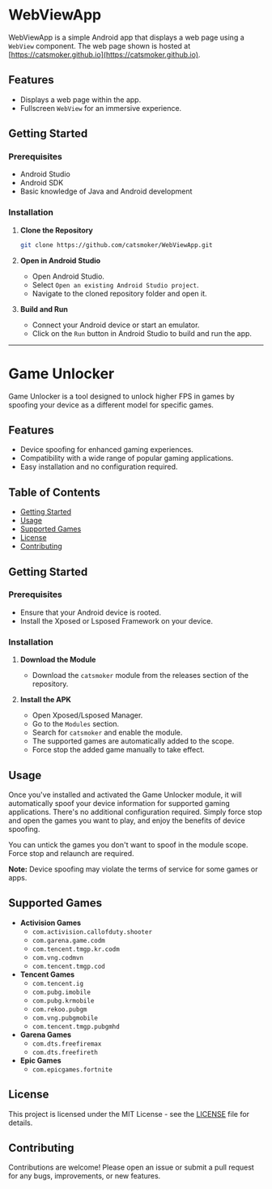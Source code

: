 # WebViewApp

WebViewApp is a simple Android app that displays a web page using a `WebView` component. The web page shown is hosted at [https://catsmoker.github.io](https://catsmoker.github.io).

## Features

- Displays a web page within the app.
- Fullscreen `WebView` for an immersive experience.

## Getting Started

### Prerequisites

- Android Studio
- Android SDK
- Basic knowledge of Java and Android development

### Installation

1. **Clone the Repository**

    ```bash
    git clone https://github.com/catsmoker/WebViewApp.git
    ```

2. **Open in Android Studio**

    - Open Android Studio.
    - Select `Open an existing Android Studio project`.
    - Navigate to the cloned repository folder and open it.

3. **Build and Run**

    - Connect your Android device or start an emulator.
    - Click on the `Run` button in Android Studio to build and run the app.

---

# Game Unlocker

Game Unlocker is a tool designed to unlock higher FPS in games by spoofing your device as a different model for specific games.

## Features

- Device spoofing for enhanced gaming experiences.
- Compatibility with a wide range of popular gaming applications.
- Easy installation and no configuration required.

## Table of Contents

- [Getting Started](#getting-started)
- [Usage](#usage)
- [Supported Games](#supported-games)
- [License](#license)
- [Contributing](#contributing)

## Getting Started

### Prerequisites

- Ensure that your Android device is rooted.
- Install the Xposed or Lsposed Framework on your device.

### Installation

1. **Download the Module**

    - Download the `catsmoker` module from the releases section of the repository.

2. **Install the APK**

    - Open Xposed/Lsposed Manager.
    - Go to the `Modules` section.
    - Search for `catsmoker` and enable the module.
    - The supported games are automatically added to the scope.
    - Force stop the added game manually to take effect.

## Usage

Once you've installed and activated the Game Unlocker module, it will automatically spoof your device information for supported gaming applications. There's no additional configuration required. Simply force stop and open the games you want to play, and enjoy the benefits of device spoofing.

You can untick the games you don't want to spoof in the module scope. Force stop and relaunch are required.

**Note:** Device spoofing may violate the terms of service for some games or apps.

## Supported Games

- **Activision Games**
  - `com.activision.callofduty.shooter`
  - `com.garena.game.codm`
  - `com.tencent.tmgp.kr.codm`
  - `com.vng.codmvn`
  - `com.tencent.tmgp.cod`
- **Tencent Games**
  - `com.tencent.ig`
  - `com.pubg.imobile`
  - `com.pubg.krmobile`
  - `com.rekoo.pubgm`
  - `com.vng.pubgmobile`
  - `com.tencent.tmgp.pubgmhd`
- **Garena Games**
  - `com.dts.freefiremax`
  - `com.dts.freefireth`
- **Epic Games**
  - `com.epicgames.fortnite`

## License

This project is licensed under the MIT License - see the [LICENSE](LICENSE) file for details.

## Contributing

Contributions are welcome! Please open an issue or submit a pull request for any bugs, improvements, or new features.
